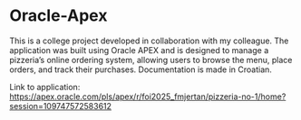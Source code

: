 # Oracle-Apex
This is a college project developed in collaboration with my colleague. The application was built using Oracle APEX and is designed to manage a pizzeria’s online ordering system, allowing users to browse the menu, place orders, and track their purchases.
Documentation is made in Croatian.

Link to application: https://apex.oracle.com/pls/apex/r/foi2025_fmjertan/pizzeria-no-1/home?session=109747572583612
